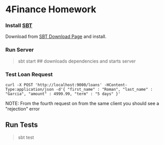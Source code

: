 # 4Finance Homework

### Install [SBT](http://www.scala-sbt.org)

Download from [SBT Download Page](http://www.scala-sbt.org/download.html) and install.

### Run Server

  > sbt start  ## downloads dependencies and starts server

### Test Loan Request
```
curl -X POST 'http://localhost:9000/loans' -HContent-Type:application/json -d'{ "first_name" : "Roman", "last_name" : "Garcia", "amount" : 4999.99, "term" : "5 days" }'
```

NOTE: From the fourth request on from the same client you should see a "rejection" error

## Run Tests
  > sbt test